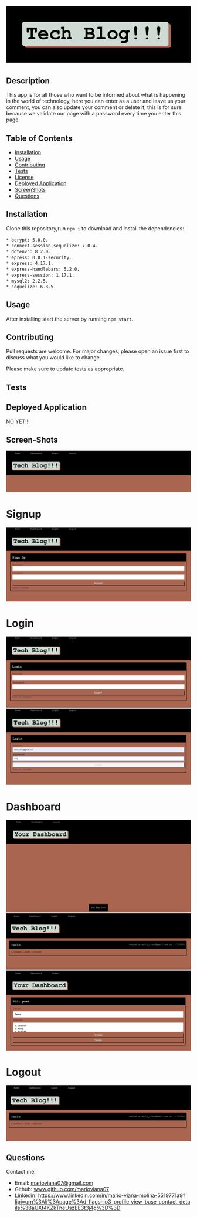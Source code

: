 # <img src= "public/images/cabeza.jpg" width=""/>

## Description 
This app is for all those who want to be informed about what is happening in the world of technology, here you can enter as a user and leave us your comment, you can also update your comment or delete it, this is for sure because we validate our page with a password every time you enter this page.

## Table of Contents

- [Installation](#installation)
- [Usage](#usage)
- [Contributing](#contributing)
- [Tests](#tests)
- [License](#license)
- [Deployed Application](#Deployed-Application)
- [ScreenShots](#screen-shot)
- [Questions](#questions)

## Installation

Clone this repository,run `npm i` to download and install the dependencies: 
    
    * bcrypt: 5.0.0.
    * connect-session-sequelize: 7.0.4.
    * dotenv": 8.2.0. 
    * epress: 0.0.1-security.
    * express: 4.17.1.
    * express-handlebars: 5.2.0.
    * express-session: 1.17.1.
    * mysql2: 2.2.5.
    * sequelize: 6.3.5.

## Usage 

After installing start the server by running `npm start`.

## Contributing

Pull requests are welcome. For major changes, please open an issue first to discuss what you would like to change.

Please make sure to update tests as appropriate.



## Tests

## Deployed Application

 NO YET!!!

## Screen-Shots

![screenshot](public/images/main.jpg)
# Signup
![screenshot](public/images/signup.jpg)
# Login
![screenshot](public/images/login.jpg)
![screenshot](public/images/loginuser.jpg)
# Dashboard
![screenshot](public/images/dashboard.jpg)
![screenshot](public/images/dashpost.png)
![screenshot](public/images/updatedelete.jpg)
# Logout
![screenshot](public/images/dashpost.png)

## Questions

Contact me:

* Email: marioviana07@gmail.com
* Github: www.github.com/marioviana07
* Linkedin: https://www.linkedin.com/in/mario-viana-molina-5519771a9?lipi=urn%3Ali%3Apage%3Ad_flagship3_profile_view_base_contact_details%3BaUXf4KZkTheUszEE3t3j4g%3D%3D